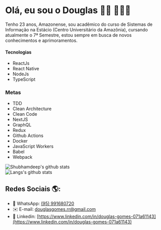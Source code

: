 # Olá, eu sou o Douglas 👋🏽 👨🏽‍💻

Tenho 23 anos, Amazonense, sou acadêmico do curso de Sistemas de Informação na Estácio (Centro Universitário da Amazônia), cursando atualmente o 7ª Semestre, estou sempre em busca de novos conhecimentos e aprimoramentos.

#### Tecnologias
* ReactJs
* React Native
* NodeJs
* TypeScript

### Metas
- TDD
- Clean Architecture
- Clean Code
- NextJS
- GraphQL
- Redux
- Github Actions
- Docker
- JavaScript Workers
- Babel
- Webpack

![Shubhamdeep's github stats](https://github-readme-stats.vercel.app/api?username=douglasgomes98&show_icons=true&hide_border=true&theme=radical&count_private=true)
<br/>
![Langs's github stats](https://github-readme-stats.vercel.app/api/top-langs/?username=douglasgomes98&layout=compact&theme=radical&hide_border=true&count_private=true)
<br/>

## Redes Sociais 🌎:
- 📱 WhatsApp:  [(95) 991680720](https://api.whatsapp.com/send/?phone=05595991680720)
- ✉️ E-mail: [douglasgomes.rr@gmail.com](mailto:douglasgomes.rrg@mail.com)
- 💼 Linkedin: [https://www.linkedin.com/in/douglas-gomes-071a61143](https://www.linkedin.com/in/douglas-gomes-071a61143) 

